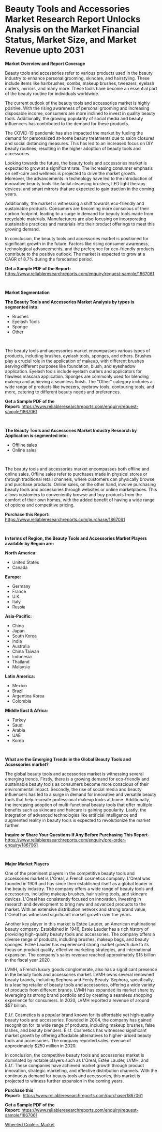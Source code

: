 <p><h1>Beauty Tools and Accessories Market Research Report Unlocks Analysis on the Market Financial Status, Market Size, and Market Revenue upto 2031</h1></p><p><strong>Market Overview and Report Coverage</strong></p>
<p><p>Beauty tools and accessories refer to various products used in the beauty industry to enhance personal grooming, skincare, and hairstyling. These include items like hairbrushes, combs, makeup brushes, tweezers, eyelash curlers, mirrors, and many more. These tools have become an essential part of the beauty routine for individuals worldwide.</p><p>The current outlook of the beauty tools and accessories market is highly positive. With the rising awareness of personal grooming and increasing disposable income, consumers are more inclined to invest in quality beauty tools. Additionally, the growing popularity of social media and beauty influencers has contributed to the demand for these products.</p><p>The COVID-19 pandemic has also impacted the market by fueling the demand for personalized at-home beauty treatments due to salon closures and social distancing measures. This has led to an increased focus on DIY beauty routines, resulting in the higher adoption of beauty tools and accessories.</p><p>Looking towards the future, the beauty tools and accessories market is expected to grow at a significant rate. The increasing consumer emphasis on self-care and wellness is projected to drive the market growth. Moreover, the advancements in technology have led to the introduction of innovative beauty tools like facial cleansing brushes, LED light therapy devices, and smart mirrors that are expected to gain traction in the coming years.</p><p>Additionally, the market is witnessing a shift towards eco-friendly and sustainable products. Consumers are becoming more conscious of their carbon footprint, leading to a surge in demand for beauty tools made from recyclable materials. Manufacturers are also focusing on incorporating sustainable practices and materials into their product offerings to meet this growing demand.</p><p>In conclusion, the beauty tools and accessories market is positioned for significant growth in the future. Factors like rising consumer awareness, technological advancements, and the preference for eco-friendly products contribute to the positive outlook. The market is expected to grow at a CAGR of 8.7% during the forecasted period.</p></p>
<p><strong>Get a Sample PDF of the Report:</strong> <a href="https://www.reliableresearchreports.com/enquiry/request-sample/1867061">https://www.reliableresearchreports.com/enquiry/request-sample/1867061</a></p>
<p>&nbsp;</p>
<p><strong>Market Segmentation</strong></p>
<p><strong>The Beauty Tools and Accessories Market Analysis by types is segmented into:</strong></p>
<p><ul><li>Brushes</li><li>Eyelash Tools</li><li>Sponge</li><li>Other</li></ul></p>
<p>&nbsp;</p>
<p><p>The beauty tools and accessories market encompasses various types of products, including brushes, eyelash tools, sponges, and others. Brushes play a crucial role in the application of makeup, with different brushes serving different purposes like foundation, blush, and eyeshadow application. Eyelash tools include eyelash curlers and applicators for flawless mascara application. Sponges are commonly used for blending makeup and achieving a seamless finish. The "Other" category includes a wide range of products like tweezers, eyebrow tools, contouring tools, and more, catering to different beauty needs and preferences.</p></p>
<p><strong>Get a Sample PDF of the Report:</strong>&nbsp;<a href="https://www.reliableresearchreports.com/enquiry/request-sample/1867061">https://www.reliableresearchreports.com/enquiry/request-sample/1867061</a></p>
<p>&nbsp;</p>
<p><strong>The Beauty Tools and Accessories Market Industry Research by Application is segmented into:</strong></p>
<p><ul><li>Offline sales</li><li>Online sales</li></ul></p>
<p>&nbsp;</p>
<p><p>The beauty tools and accessories market encompasses both offline and online sales. Offline sales refer to purchases made in physical stores or through traditional retail channels, where customers can physically browse and purchase products. Online sales, on the other hand, involve purchasing beauty tools and accessories through websites or online marketplaces. This allows customers to conveniently browse and buy products from the comfort of their own homes, with the added benefit of having a wide range of options and competitive pricing.</p></p>
<p><strong>Purchase this Report:</strong>&nbsp; <a href="https://www.reliableresearchreports.com/purchase/1867061">https://www.reliableresearchreports.com/purchase/1867061</a></p>
<p>&nbsp;</p>
<p><strong>In terms of Region, the Beauty Tools and Accessories Market Players available by Region are:</strong></p>
<p>
    <p> <strong> North America: </strong>
        <ul>
            <li>United States</li>
            <li>Canada</li>
        </ul>
        </p> 
    <p> <strong> Europe: </strong>
        <ul>
            <li>Germany</li>
            <li>France</li>
            <li>U.K.</li>
            <li>Italy</li>
            <li>Russia</li>
        </ul>
        </p> 
    <p> <strong> Asia-Pacific: </strong>
        <ul>
            <li>China</li>
            <li>Japan</li>
            <li>South Korea</li>
            <li>India</li>
            <li>Australia</li>
            <li>China Taiwan</li>
            <li>Indonesia</li>
            <li>Thailand</li>
            <li>Malaysia</li>
        </ul>
        </p> 
    <p> <strong> Latin America: </strong>
        <ul>
            <li>Mexico</li>
            <li>Brazil</li>
            <li>Argentina Korea</li>
            <li>Colombia</li>
        </ul>
        </p> 
    <p> <strong> Middle East & Africa: </strong>
        <ul>
            <li>Turkey</li>
            <li>Saudi</li>
            <li>Arabia</li>
            <li>UAE</li>
            <li>Korea</li>
        </ul>
    </p>
    </p>
<p>&nbsp;</p>
<p><strong>What are the Emerging Trends in the Global Beauty Tools and Accessories market?</strong></p>
<p><p>The global beauty tools and accessories market is witnessing several emerging trends. Firstly, there is a growing demand for eco-friendly and sustainable beauty tools as consumers become more conscious of their environmental impact. Secondly, the rise of social media and beauty influencers has led to a surge in demand for innovative and versatile beauty tools that help recreate professional makeup looks at home. Additionally, the increasing adoption of multi-functional beauty tools that offer multiple benefits such as skincare and haircare is gaining popularity. Lastly, the integration of advanced technologies like artificial intelligence and augmented reality in beauty tools is expected to revolutionize the market further.</p></p>
<p><strong>Inquire or Share Your Questions If Any Before Purchasing This Report</strong>- <a href="https://www.reliableresearchreports.com/enquiry/pre-order-enquiry/1867061">https://www.reliableresearchreports.com/enquiry/pre-order-enquiry/1867061</a></p>
<p>&nbsp;</p>
<p><strong>Major Market Players</strong></p>
<p><p>One of the prominent players in the competitive beauty tools and accessories market is L'Oreal, a French cosmetics company. L'Oreal was founded in 1909 and has since then established itself as a global leader in the beauty industry. The company offers a wide range of beauty tools and accessories, including makeup brushes, hair styling tools, and skincare devices. L'Oreal has consistently focused on innovation, investing in research and development to bring new and advanced products to the market. With an extensive distribution network and strong brand value, L'Oreal has witnessed significant market growth over the years.</p><p>Another key player in this market is Estée Lauder, an American multinational beauty company. Established in 1946, Estée Lauder has a rich history of providing high-quality beauty tools and accessories. The company offers a diverse range of products, including brushes, makeup bags, and beauty sponges. Estée Lauder has experienced strong market growth due to its focus on product quality, effective marketing strategies, and international expansion. The company's sales revenue reached approximately $15 billion in the fiscal year 2020.</p><p>LVMH, a French luxury goods conglomerate, also has a significant presence in the beauty tools and accessories market. LVMH owns several renowned beauty brands, including Sephora and Fenty Beauty. Sephora, specifically, is a leading retailer of beauty tools and accessories, offering a wide variety of products from different brands. LVMH has expanded its market share by leveraging its strong brand portfolio and by creating a seamless shopping experience for consumers. In 2020, LVMH reported a revenue of around $57 billion.</p><p>E.l.f. Cosmetics is a popular brand known for its affordable yet high-quality beauty tools and accessories. Founded in 2004, the company has gained recognition for its wide range of products, including makeup brushes, false lashes, and beauty blenders. E.l.f. Cosmetics has witnessed significant market growth by offering affordable alternatives to higher-priced beauty tools and accessories. The company reported sales revenue of approximately $250 million in 2020.</p><p>In conclusion, the competitive beauty tools and accessories market is dominated by notable players such as L'Oreal, Estée Lauder, LVMH, and E.l.f. These companies have achieved market growth through product innovation, strategic marketing, and effective distribution channels. With the continuous demand for beauty tools and accessories, this market is projected to witness further expansion in the coming years.</p></p>
<p><strong>Purchase this Report:</strong>&nbsp;&nbsp;<a href="https://www.reliableresearchreports.com/purchase/1867061">https://www.reliableresearchreports.com/purchase/1867061</a></p>
<p></p>
<p><strong>Get a Sample PDF of the Report:</strong>&nbsp;<a href="https://www.reliableresearchreports.com/enquiry/request-sample/1867061">https://www.reliableresearchreports.com/enquiry/request-sample/1867061</a></p>
<p><p><a href="https://github.com/JameTravis/Market-Research-Report-List-3/blob/main/wheeled-coolers-market.md">Wheeled Coolers Market</a></p></p>